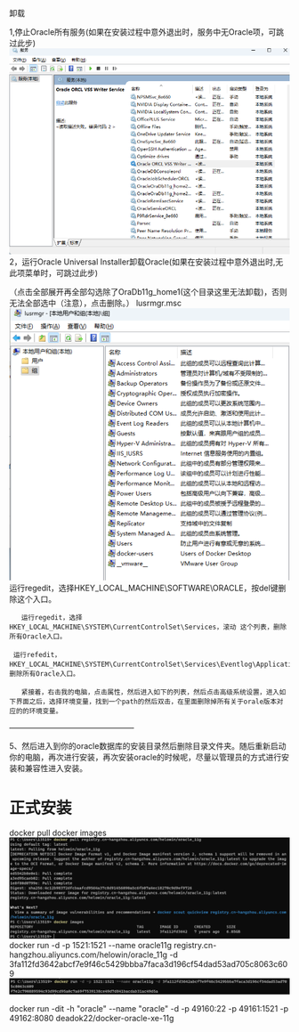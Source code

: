 
卸载

1,停止Oracle所有服务(如果在安装过程中意外退出时，服务中无Oracle项，可跳过此步)
![Pasted-image-20231206152923.png](5搁置的网站上传项目/oracle安装/安装/Pasted-image-20231206152923.png)
2，运行Oracle Universal Installer卸载Oracle(如果在安装过程中意外退出时,无此项菜单时，可跳过此步)

（点击全部展开再全部勾选除了OraDb11g_home1(这个目录这里无法卸载)，否则无法全部选中（注意），点击删除。）
lusrmgr.msc
![Pasted-image-20231206043240.png](5搁置的网站上传项目/oracle安装/安装/Pasted-image-20231206043240.png)
  运行regedit，选择HKEY_LOCAL_MACHINE\SOFTWARE\ORACLE，按del键删除这个入口。    

       运行regedit，选择HKEY_LOCAL_MACHINE\SYSTEM\CurrentControlSet\Services，滚动 这个列表，删除所有Oracle入口。    

     运行refedit，HKEY_LOCAL_MACHINE\SYSTEM\CurrentControlSet\Services\Eventlog\Application， 删除所有Oracle入口。 

       紧接着，右击我的电脑，点击属性，然后进入如下的列表，然后点击高级系统设置，进入如下界面之后，选择环境变量，找到一个path的然后双击，在里面删除掉所有关于orale版本对应的的环境变量。
————————————————

5、然后进入到你的oracle数据库的安装目录然后删除目录文件夹。随后重新启动你的电脑，再次进行安装，再次安装oracle的时候呢，尽量以管理员的方式进行安装和兼容性进入安装。


# 正式安装
docker pull
docker images
![Pasted-image-20231210035633.png](5搁置的网站上传项目/oracle安装/安装/Pasted-image-20231210035633.png)
docker run -d -p 1521:1521 --name oracle11g registry.cn-hangzhou.aliyuncs.com/helowin/oracle_11g -d    3fa112fd3642abcf7e9f46c5429bbba7faca3d196cf54dad53ad705c8063c609
![Pasted-image-20231210040156.png](5搁置的网站上传项目/oracle安装/安装/Pasted-image-20231210040156.png)



docker run -dit -h "oracle" --name "oracle" -d -p 49160:22 -p 49161:1521 -p 49162:8080 deadok22/docker-oracle-xe-11g

  

